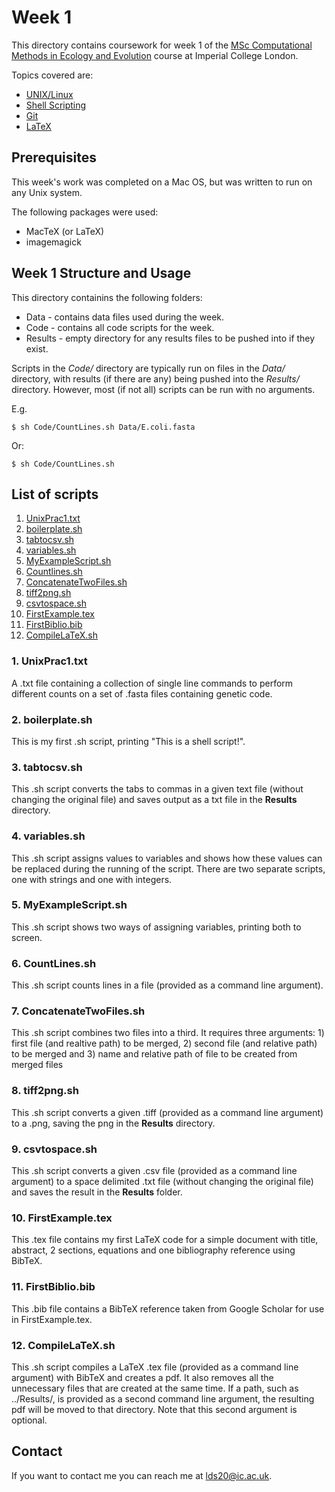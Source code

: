 # Week 1

This directory contains coursework for week 1 of the [MSc Computational Methods in Ecology and Evolution](https://www.imperial.ac.uk/study/pg/life-sciences/computational-methods-ecology-evolution/) course at Imperial College London.

Topics covered are:
* [UNIX/Linux](https://mhasoba.github.io/TheMulQuaBio/notebooks/01-Unix.html)
* [Shell Scripting](https://mhasoba.github.io/TheMulQuaBio/notebooks/02-ShellScripting.html)
* [Git](https://mhasoba.github.io/TheMulQuaBio/notebooks/03-Git.html)
* [LaTeX](https://mhasoba.github.io/TheMulQuaBio/notebooks/04-LaTeX.html)

## Prerequisites

This week's work was completed on a Mac OS, but was written to run on any Unix system.

The following packages were used:
* MacTeX (or LaTeX)
* imagemagick


## Week 1 Structure and Usage

This directory containins the following folders:
* Data - contains data files used during the week.
* Code - contains all code scripts for the week.
* Results - empty directory for any results files to be pushed into if they exist.

Scripts in the *Code/* directory are typically run on files in the *Data/* directory, with results (if there are any) being pushed into the *Results/* directory. However, most (if not all) scripts can be run with no arguments.

E.g.

```$ sh Code/CountLines.sh Data/E.coli.fasta ```

Or:

```$ sh Code/CountLines.sh```

## List of scripts
1. [UnixPrac1.txt](https://github.com/ldswaby/CMEECourseWork/blob/master/Week1/Code/UnixPrac1.txt)
2. [boilerplate.sh](https://github.com/ldswaby/CMEECourseWork/blob/master/Week1/Code/boilerplate.sh)
3. [tabtocsv.sh](https://github.com/ldswaby/CMEECourseWork/blob/master/Week1/Code/tabtocsv.sh)
4. [variables.sh](https://github.com/ldswaby/CMEECourseWork/blob/master/Week1/Code/variables.sh)
5. [MyExampleScript.sh](https://github.com/ldswaby/CMEECourseWork/blob/master/Week1/Code/MyExampleScript.sh)
6. [Countlines.sh](https://github.com/ldswaby/CMEECourseWork/blob/master/Week1/Code/CountLines.sh)
7. [ConcatenateTwoFiles.sh](https://github.com/ldswaby/CMEECourseWork/blob/master/Week1/Code/ConcatenateTwoFiles.sh)
8. [tiff2png.sh](https://github.com/ldswaby/CMEECourseWork/blob/master/Week1/Code/tiff2png.sh)
9. [csvtospace.sh](https://github.com/ldswaby/CMEECourseWork/blob/master/Week1/Code/csvtospace.sh)
10. [FirstExample.tex](https://github.com/ldswaby/CMEECourseWork/blob/master/Week1/Code/FirstExample.tex)
11. [FirstBiblio.bib](https://github.com/ldswaby/CMEECourseWork/blob/master/Week1/Code/FirstBiblio.bib)
12. [CompileLaTeX.sh](https://github.com/ldswaby/CMEECourseWork/blob/master/Week1/Code/CompileLaTeX.sh)


### 1. UnixPrac1.txt

A .txt file containing a collection of single line commands to perform different counts on a set of .fasta files containing genetic code.

### 2. boilerplate.sh

This is my first .sh script, printing "This is a shell script!".

### 3. tabtocsv.sh

This .sh script converts the tabs to commas in a given text file (without changing the original file) and saves output as a txt file in the **Results** directory.

### 4. variables.sh

This .sh script assigns values to variables and shows how these values can be replaced during the running of the script. There are two separate scripts, one with strings and one with integers.

### 5. MyExampleScript.sh

This .sh script shows two ways of assigning variables, printing both to screen.

### 6. CountLines.sh

This .sh script counts lines in a file (provided as a command line argument).

### 7. ConcatenateTwoFiles.sh

This .sh script combines two files into a third. It requires three arguments: 1) first file (and realtive path) to be merged, 2) second file (and relative path) to be merged and 3) name and relative path of file to be created from merged files

### 8. tiff2png.sh

This .sh script converts a given .tiff (provided as a command line argument) to a .png, saving the png in the **Results** directory.

### 9. csvtospace.sh

This .sh script converts a given .csv file (provided as a command line argument) to a space delimited .txt file (without changing the original file) and saves the result in the **Results** folder.

### 10. FirstExample.tex

This .tex file contains my first LaTeX code for a simple document with title, abstract, 2 sections, equations and one bibliography reference using BibTeX.

### 11. FirstBiblio.bib

This .bib file contains a BibTeX reference taken from Google Scholar for use in FirstExample.tex.

### 12. CompileLaTeX.sh

This .sh script compiles a LaTeX .tex file (provided as a command line argument) with BibTeX and creates a pdf. It also removes all the unnecessary files that are created at the same time. If a path, such as ../Results/, is provided as a second command line argument, the resulting pdf will be moved to that directory. Note that this second argument is optional.

## Contact

If you want to contact me you can reach me at <lds20@ic.ac.uk>.
